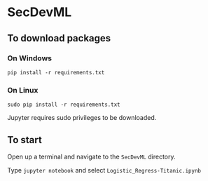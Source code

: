 # SecDevML

## To download packages

### On Windows

`pip install -r requirements.txt`

### On Linux

`sudo pip install -r requirements.txt`

Jupyter requires sudo privileges to be downloaded.

## To start

Open up a terminal and navigate to the `SecDevML` directory.

Type `jupyter notebook` and select `Logistic_Regress-Titanic.ipynb`
